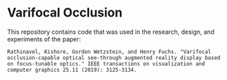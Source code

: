# Varifocal Occlusion

This repository contains code that was used in the research, design, and experiments of the paper:

```
Rathinavel, Kishore, Gordon Wetzstein, and Henry Fuchs. "Varifocal occlusion-capable optical see-through augmented reality display based on focus-tunable optics." IEEE transactions on visualization and computer graphics 25.11 (2019): 3125-3134.
```
